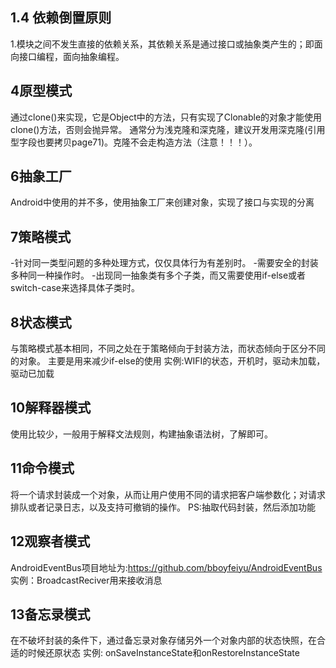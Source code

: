 ## 1.4 依赖倒置原则
1.模块之间不发生直接的依赖关系，其依赖关系是通过接口或抽象类产生的；即面向接口编程，面向抽象编程。
## 4原型模式
通过clone()来实现，它是Object中的方法，只有实现了Clonable的对象才能使用clone()方法，否则会抛异常。
通常分为浅克隆和深克隆，建议开发用深克隆(引用型字段也要拷贝page71)。克隆不会走构造方法（注意！！！）。
## 6抽象工厂
Android中使用的并不多，使用抽象工厂来创建对象，实现了接口与实现的分离
## 7策略模式
-针对同一类型问题的多种处理方式，仅仅具体行为有差别时。
-需要安全的封装多种同一种操作时。
-出现同一抽象类有多个子类，而又需要使用if-else或者switch-case来选择具体子类时。
## 8状态模式
与策略模式基本相同，不同之处在于策略倾向于封装方法，而状态倾向于区分不同的对象。
主要是用来减少if-else的使用
实例:WIFI的状态，开机时，驱动未加载，驱动已加载
## 10解释器模式
使用比较少，一般用于解释文法规则，构建抽象语法树，了解即可。
## 11命令模式
将一个请求封装成一个对象，从而让用户使用不同的请求把客户端参数化；对请求排队或者记录日志，以及支持可撤销的操作。
PS:抽取代码封装，然后添加功能
## 12观察者模式
AndroidEventBus项目地址为:https://github.com/bboyfeiyu/AndroidEventBus
实例：BroadcastReciver用来接收消息
## 13备忘录模式
在不破坏封装的条件下，通过备忘录对象存储另外一个对象内部的状态快照，在合适的时候还原状态
实例: onSaveInstanceState和onRestoreInstanceState